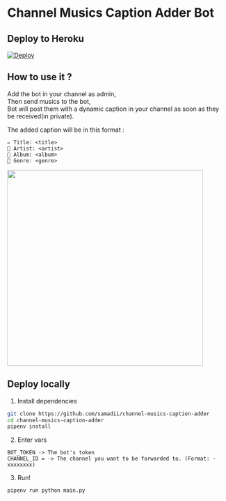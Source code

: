 # Channel Musics Caption Adder Bot



## Deploy to Heroku

[![Deploy](https://www.herokucdn.com/deploy/button.svg)](https://heroku.com/deploy?template=https://github.com/samadii/channel-musics-caption-adder)



## How to use it ?

Add the bot in your channel as admin,     
Then send musics to the bot,                 
Bot will post them with a dynamic caption in your channel as soon as they be received(in private).

The added caption will be in this format :

```
✏️ Title: <title>
👤 Artist: <artist>
💽 Album: <album>
🎼 Genre: <genre>
```

<img src="https://github.com/samadii/channel-musics-caption-adder/blob/master/demo.png" width="450" />



## Deploy locally
1. Install dependencies
```bash
git clone https://github.com/samadii/channel-musics-caption-adder
cd channel-musics-caption-adder
pipenv install
```
2. Enter vars

```
BOT_TOKEN -> The bot's token
CHANNEL_ID = -> The channel you want to be forwarded to. (Format: -xxxxxxxx)
```

3. Run!
```bash
pipenv run python main.py
```
